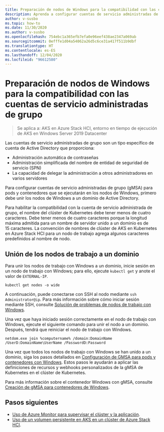 ```yaml
---
title: Preparación de nodos de Windows para la compatibilidad con las cuentas de servicio administradas de grupo
description: Aprenda a configurar cuentas de servicio administradas de grupo para contenedores en nodos con Windows.
author: v-susbo
ms.topic: how-to
ms.date: 11/30/2020
ms.author: v-susbo
ms.openlocfilehash: 754ebc1a365efb7efa0e96eef438ae2347a069ab
ms.sourcegitcommit: 0efffe1d04a54062a26d5c6ce31a417f511b9dbf
ms.translationtype: HT
ms.contentlocale: es-ES
ms.lasthandoff: 12/04/2020
ms.locfileid: "96612580"
---
```

# <a name="prepare-windows-nodes-for-group-managed-service-account-support"></a>Preparación de nodos de Windows para la compatibilidad con las cuentas de servicio administradas de grupo

> Se aplica a: AKS en Azure Stack HCI, entorno en tiempo de ejecución de AKS en Windows Server 2019 Datacenter

Las cuentas de servicio administradas de grupo son un tipo específico de cuenta de Active Directory que proporciona:
- Administración automática de contraseñas
- Administración simplificada del nombre de entidad de seguridad de servicio (SPN)
- La capacidad de delegar la administración a otros administradores en varios servidores 

Para configurar cuentas de servicio administradas de grupo (gMSA) para pods y contenedores que se ejecutarán en los nodos de Windows, primero debe unir los nodos de Windows a un dominio de Active Directory.

Para habilitar la compatibilidad con la cuenta de servicio administrada de grupo, el nombre del clúster de Kubernetes debe tener menos de cuatro caracteres. Debe tener menos de cuatro caracteres porque la longitud máxima admitida para un nombre de servidor unido a un dominio es de 15 caracteres. La convención de nombres de clúster de AKS en Kubernetes en Azure Stack HCI para un nodo de trabajo agrega algunos caracteres predefinidos al nombre de nodo.

## <a name="join-the-worker-nodes-to-a-domain"></a>Unión de los nodos de trabajo a un dominio

Para unir los nodos de trabajo con Windows a un dominio, inicie sesión en un nodo de trabajo con Windows; para ello, ejecute `kubectl get` y anote el valor de `EXTERNAL-IP`.

```
kubectl get nodes -o wide
```  

A continuación, puede conectarse con SSH al nodo mediante `ssh Administrator@ip`. Para más información sobre cómo iniciar sesión mediante SSH, consulte [Solución de problemas de nodos de trabajo con Windows](troubleshoot.md#troubleshooting-windows-worker-nodes).

Una vez que haya iniciado sesión correctamente en el nodo de trabajo con Windows, ejecute el siguiente comando para unir el nodo a un dominio. Después, tendrá que reiniciar el nodo de trabajo con Windows. 

```
netdom.exe join %computername% /domain:DomainName /UserD:DomainName\UserName /PasswordD:Password
```  

Una vez que todos los nodos de trabajo con Windows se han unido a un dominio, siga los pasos detallados en [Configuración de GMSA para pods y contenedores con Windows](https://kubernetes.io/docs/tasks/configure-pod-container/configure-gmsa/). Estos pasos le ayudarán a aplicar las definiciones de recursos y webhooks personalizados de la gMSA de Kubernetes en el clúster de Kubernetes.

Para más información sobre el contenedor Windows con gMSA, consulte [Creación de gMSA para contenedores de Windows](https://docs.microsoft.com/virtualization/windowscontainers/manage-containers/manage-serviceaccounts). 

## <a name="next-steps"></a>Pasos siguientes

* [Uso de Azure Monitor para supervisar el clúster y la aplicación](/azure/azure-monitor/insights/container-insights-enable-arc-enabled-clusters).
* [Uso de un volumen persistente en AKS en un clúster de Azure Stack HCI](persistent-volume.md).
